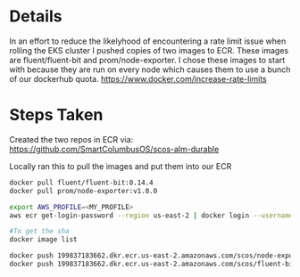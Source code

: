 # Details
In an effort to reduce the likelyhood of encountering a rate limit issue when rolling the EKS cluster I pushed copies of two images to ECR.
These images are fluent/fluent-bit and prom/node-exporter.
I chose these images to start with because they are run on every node which causes them to use a bunch of our dockerhub quota.
https://www.docker.com/increase-rate-limits

# Steps Taken
Created the two repos in ECR via: https://github.com/SmartColumbusOS/scos-alm-durable

Locally ran this to pull the images and put them into our ECR
```bash
docker pull fluent/fluent-bit:0.14.4
docker pull prom/node-exporter:v1.0.0

export AWS_PROFILE=<MY_PROFILE>
aws ecr get-login-password --region us-east-2 | docker login --username AWS --password-stdin 199837183662.dkr.ecr.us-east-2.amazonaws.com

#To get the sha
docker image list

docker push 199837183662.dkr.ecr.us-east-2.amazonaws.com/scos/node-exporter:v1.0.0
docker push 199837183662.dkr.ecr.us-east-2.amazonaws.com/scos/fluent-bit:0.14.4
```